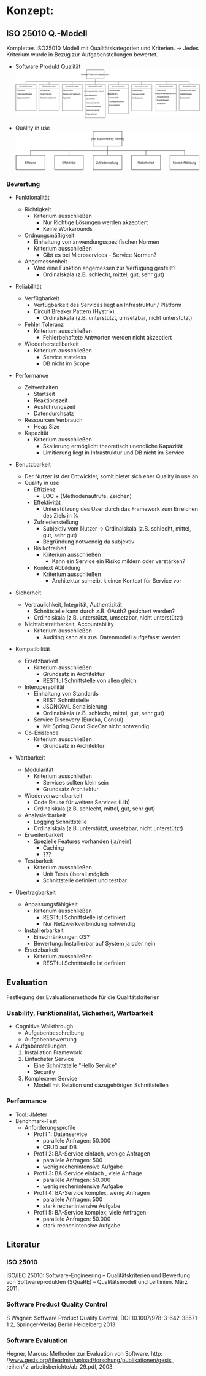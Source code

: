 # Konzept:

## ISO 25010 Q.-Modell

Komplettes ISO25010 Modell mit Qualitätskategorien und Kriterien.
-> Jedes Kriterium wurde in Bezug zur Aufgabenstellungen bewertet.

* Software Produkt Qualität
![](Bilder/ISO25010_Modell.svg)

* Quality in use
![](Bilder/QualityInUse.svg)

### Bewertung

* Funktionalität
    * Richtigkeit
        * Kriterium ausschließen
            * Nur Richtige Lösungen werden akzeptiert
            * Keine Workarounds
    * Ordnungsmäßigkeit
        * Einhaltung von anwendungsspezifischen Normen
        * Kriterium ausschließen
            * Gibt es bei Microservices - Service Normen?
  * Angemessenheit
      * Wird eine Funktion angemessen zur Verfügung gestellt?
          * Ordinalskala (z.B. schlecht, mittel, gut, sehr gut)

* Reliabilität
    * Verfügbarkeit
        * Verfügbarkeit des Services liegt an Infrastruktur / Platform
        * Circuit Breaker Pattern (Hystrix)
            * Ordinalskala (z.B. unterstützt, umsetzbar, nicht unterstützt)
  * Fehler Toleranz
      * Kriterium ausschließen
          * Fehlerbehaftete Antworten werden nicht akzeptiert
  * Wiederherstellbarkeit
      * Kriterium ausschließen
          * Service stateless
          * DB nicht im Scope

* Performance
    * Zeitverhalten
        * Startzeit
        * Reaktionszeit
        * Ausführungszeit
        * Datendurchsatz
    * Ressourcen Verbrauch
        * Heap Size
    * Kapazität
        * Kriterium ausschließen
            * Skalierung ermöglicht theoretisch unendliche Kapazität
            * Limitierung liegt in Infrastruktur und DB nicht im Service

* Benutzbarkeit
    * Der Nutzer ist der Entwickler, somit bietet sich eher Quality in use an
    * Quality in use
        * Effizienz
            * LOC + (Methodenaufrufe, Zeichen)
        * Effektivität
            * Unterstützung des User durch das Framework zum Erreichen des Ziels in %
        * Zufriedenstellung
            * Subjektiv vom Nutzer -> Ordinalskala (z.B. schlecht, mittel, gut, sehr gut)
            * Begründung notwendig da subjektiv
        * Risikofreiheit
            * Kriterium ausschließen
                * Kann ein Service ein Risiko mildern oder verstärken?
        * Kontext Abbildung
            * Kriterium ausschließen
                * Architektur schreibt kleinen Kontext für Service vor

* Sicherheit
    * Vertraulichkeit, Integrität, Authentizität
        * Schnittstelle kann durch z.B. OAuth2 gesichert werden?
        * Ordinalskala (z.B. unterstützt, umsetzbar, nicht unterstützt)
    * Nichtabstreitbarkeit, Accountability
        * Kriterium ausschließen
            * Auditing kann als zus. Datenmodell aufgefasst werden

* Kompatibilität
    * Ersetzbarkeit
        * Kriterium ausschließen
            * Grundsatz in Architektur
            * RESTful Schnittstelle von allen gleich
    * Interoperabilität
        * Einhaltung von Standards
            * REST Schnittstelle
            * JSON/XML Serialisierung
            * Ordinalskala (z.B. schlecht, mittel, gut, sehr gut)
        * Service Discovery (Eureka, Consul)
            * Mit Spring Cloud SideCar nicht notwendig
    * Co-Existence
        * Kriterium ausschließen
            * Grundsatz in Architektur

* Wartbarkeit
    * Modularität
        * Kriterium ausschließen
            * Services sollten klein sein
            * Grundsatz Architektur
    * Wiederverwendbarkeit
        * Code Reuse für weitere Services (Lib)
        * Ordinalskala (z.B. schlecht, mittel, gut, sehr gut)
    * Analysierbarkeit
        * Logging Schnittstelle
        * Ordinalskala (z.B. unterstützt, umsetzbar, nicht unterstützt)
    * Erweiterbarkeit
        * Spezielle Features vorhanden (ja/nein)
            * Caching
            * ???
    * Testbarkeit
        * Kriterium ausschließen
            * Unit Tests überall möglich
            * Schnittstelle definiert und testbar

* Übertragbarkeit
    * Anpassungsfähigkeit
        * Kriterium ausschließen
            * RESTful Schnittstelle ist definiert
            * Nur Netzwerkverbindung notwendig
    * Installierbarkeit
        * Einschränkungen OS?
        * Bewertung: Installierbar auf System ja oder nein
    * Ersetzbarkeit
        * Kriterium ausschließen
            * RESTful Schnittstelle ist definiert

## Evaluation

Festlegung der Evaluationsmethode für die Qualitätskriterien

### Usability, Funktionalität, Sicherheit, Wartbarkeit
* Cognitive Walkthrough
    * Aufgabenbeschreibung
    * Aufgabenbewertung
* Aufgabenstellungen
    1. Installation Framework
    2. Einfachster Service
        * Eine Schnittstelle "Hello Service"
        * Security
    3. Komplexerer Service
        * Modell mit Relation und dazugehörigen Schnittstellen

### Performance
* Tool: JMeter
* Benchmark-Test
    * Anforderungsprofile
        * Profil 1: Datenservice
            * parallele Anfragen: 50.000
            * CRUD auf DB
        * Profil 2: BA-Service einfach, wenige Anfragen
            * parallele Anfragen: 500
            * wenig rechenintensive Aufgabe
        * Profil 3: BA-Service einfach , viele Anfrage
            * parallele Anfragen: 50.000
            * wenig rechenintensive Aufgabe
        * Profil 4: BA-Service komplex, wenig Anfragen
            * parallele Anfragen: 500
            * stark rechenintensive Aufgabe
        * Profil 5: BA-Service komplex, viele Anfragen
            * parallele Anfragen: 50.000
            * stark rechenintensive Aufgabe


## Literatur
### ISO 25010
ISO/IEC 25010: Software-Engineering – Qualitätskriterien und Bewertung von Softwareprodukten (SQuaRE) – Qualitätsmodell und Leitlinien. März 2011.

### Software Product Quality Control
S Wagner: Software Product Quality Control, DOI 10.1007/978-3-642-38571-1 2, Springer-Verlag Berlin Heidelberg 2013

### Software Evaluation
Hegner, Marcus: Methoden zur Evaluation von Software. http: //www.gesis.org/fileadmin/upload/forschung/publikationen/gesis_ reihen/iz_arbeitsberichte/ab_29.pdf, 2003.
